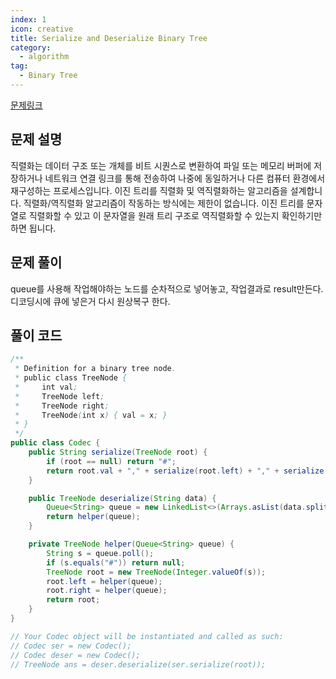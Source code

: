 ```yaml
---
index: 1
icon: creative
title: Serialize and Deserialize Binary Tree
category:
  - algorithm
tag:
  - Binary Tree
---
```


[문제링크](https://leetcode.com/problems/serialize-and-deserialize-binary-tree/)

## 문제 설명

직렬화는 데이터 구조 또는 개체를 비트 시퀀스로 변환하여 파일 또는 메모리 버퍼에 저장하거나 네트워크 연결 링크를 통해 전송하여 나중에 동일하거나 다른 컴퓨터 환경에서 재구성하는 프로세스입니다. 이진 트리를 직렬화 및 역직렬화하는 알고리즘을 설계합니다. 직렬화/역직렬화 알고리즘이 작동하는 방식에는 제한이 없습니다. 이진 트리를 문자열로 직렬화할 수 있고 이 문자열을 원래 트리 구조로 역직렬화할 수 있는지 확인하기만 하면 됩니다.

## 문제 풀이

queue를 사용해 작업해야하는 노드를 순차적으로 넣어놓고,
작업결과로 result만든다. 디코딩시에 큐에 넣은거 다시 원상복구 한다.

## 풀이 코드

```java
/**
 * Definition for a binary tree node.
 * public class TreeNode {
 *     int val;
 *     TreeNode left;
 *     TreeNode right;
 *     TreeNode(int x) { val = x; }
 * }
 */
public class Codec {
    public String serialize(TreeNode root) {
        if (root == null) return "#";
        return root.val + "," + serialize(root.left) + "," + serialize(root.right);
    }

    public TreeNode deserialize(String data) {
        Queue<String> queue = new LinkedList<>(Arrays.asList(data.split(",")));
        return helper(queue);
    }

    private TreeNode helper(Queue<String> queue) {
        String s = queue.poll();
        if (s.equals("#")) return null;
        TreeNode root = new TreeNode(Integer.valueOf(s));
        root.left = helper(queue);
        root.right = helper(queue);
        return root;
    }
}

// Your Codec object will be instantiated and called as such:
// Codec ser = new Codec();
// Codec deser = new Codec();
// TreeNode ans = deser.deserialize(ser.serialize(root));
```
